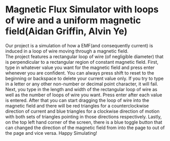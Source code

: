 # Magnetic Flux Simulator with loops of wire and a uniform magnetic field(Aidan Griffin, Alvin Ye)
Our project is a simulation of how a EMF(and consequently current) is induced in a loop of wire moving through a magnetic field.  
The project features a rectangular loop of wire (of negligible diameter) that is perpendicular to a rectangular region of constant magnetic field.
First, type in whatever value you want for the magnetic field and press enter whenever you are confident. You can always press shift to reset to the beginning or backspace to delete your current value only.
If you try to type in a letter or any other non-number or decimal point character, it will fail. 
Next, you type in the length and width of the rectangular loop of wire as well as the number of loops of wire you want. Press enter after each value is entered.
After that you can start dragging the loop of wire into the magnetic field and there will be red triangles for a counterclockwise direction of current and blue triangles for a clockwise direction of motion with both sets of triangles pointing in those directions respectively.
Lastly, on the top left hand corner of the screen, there is a blue toggle button that can changed the direction of the magnetic field from into the page to out of the page and vice versa. 
Happy Simulating!
